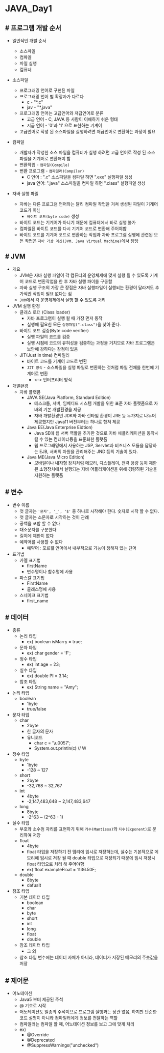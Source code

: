 # JAVA_Day1

## # 프로그램 개발 순서

* 일반적인 개발 순서
  * 소스파일
  * 컴파일
  * 파일 실행
  * 컴퓨터

* 소스파일
  * 프로그래밍 언어로 구현된 파일
  * 프로그래밍 언어 별 확장자가 다르다
    * c - "*.c"
    * jav - "*,java"
  * 프로그래밍 언어는 고급언어와 저급언어로 분류
    * 고급 언어 - C, JAVA 등 사람이 이해하기 쉬운 형태
    * 저급 언어 - '0'과 '1' 으로 표현하는 기계어
  * 고급언어로 작성 된 소스파일을 실행하려면 저급언어로 변환하는 과정이 필요
* 컴파일
  * 개발자가 작성한 소스 파일을 컴퓨터가 실행 하려면 고급 언어로 작성 된 소스 파일을 기계어로 변환해야 함
  * 변환작업 - `컴파일(Compile)`
  * 변환 프로그램 - `컴파일러(Compiler)`
    * C 언어 : ".c" 소스파일을 컴파일 하면 ".exe" 실행파일 생성
    * java 언어: ".java" 소스파일을 컴파일 하면 ".class" 실행파일 생성
* 자바 실행 파일
  * 자바는 다른 프로그램 언어와는 달리 컴파일 작업을 거쳐 생성된 파일이 기계어 코드가 아님
    * `바이트 코드(byte code)` 생성
  * 바이트 코드는 기계어가 아니기 때문에 컴퓨터에서 바로 실행 불가
  * 컴파일된 바이트 코드를 다시 기계어 코드로 변환해 주어야함
  * 바이트 코드를 기계어 코드로 변환하는 작업과 자바 프로그램 실행에 관련된 모든 작업은 `자바 가상 머신(JVM, Java Virtual Machine)`에서 담당



## # JVM

* 개요
  * JVM은 자바 실행 파일이 각 컴퓨터의 운영체제에 맞게 실행 될 수 있도록 기계어 코드로 변환작업을 한 후 자바 실행 파이를 구동함
  * 자바 실행 구조의 가장 큰 장점은 자바 실행파일이 실행되는 환경이 달라져도 추가적인 작업이 필요 없다는 점
  * `JVM`에서 각 운영체제에서 실행 할 수 있도록 처리
* JVM 실행 환경
  * 클래스 로더 (Class loader)
    * 자바 프로그램이 실행 될 때 가장 먼저 동작
    * 실행에 필요한 모든 `실행파일(".class")`을 찾아 준다.
  * 바이트 코드 검증(Byte code verifier)
    * 실행 파일의 코드를 검증
    * 실행 시점에 코드의 유혀성을 검증하는 과정을 거치므로 자바 프로그램은 보안에 강하다는 장점이 있음
  * JIT(Just In time) 컴파일러
    * 바이트 코드를 기계어 코드로 변환
    * `JIT 방식` - 소스파일을 실행 파일로 변환하는 것처럼 파일 전체를 한번에 기계어로 변환
      * <-> 인터프리터 방식
* 개발환경
  * 자바 플랫폼
    * JAVA SE(Java Platform, Standard Edition)
      * 테스크톱, 서버, 임베디드 시스템 개발을 위한 표준 자바 플랫폼으로 자바의 기본 개발환경을 제공
      * 자바 개발환경인 JDK와 자바 런타임 환경이 JRE 등 두가지로 나누어 제공했지만 Java11 버전부터는 하나로 합쳐 제공
    * Java EE(Java Enterprise Eidtion)
      * Java SE에 웹 서버 역할을 추가한 것으로 자바 애플리케이션을 동작시킬 수 있는 컨테이너등을 표준화한 플랫폼
      * 웹 프로그래밍에서 사용하는 JSP, Servlet과 비즈니스 모듈을 담당하는 EJB, 서버의 자원을 관리해주는 JNDI등의 기술이 있다.
    * Java ME(Java Micro Edition)
      * 모바일이나 내자형 장치처럼 메모리, 디스플레이, 전력 용량 등이 제한된 소형장치에서 실행되는 자바 어플리케이션을 위해 경량하된 기술을 지원하는 플랫폼



## # 변수

* 변수 이름
  * 첫 글자는 `'문자', '_', '$'` 중 하나로 시작해야 한다. 숫자로 시작 할 수 없다.
  * 첫 글자는 소문자로 시작하는 것이 관례
  * 공백을 포함 할 수 없다
  * 대소문자를 구분한다
  * 길이에 제한이 없다
  * 예약어를 사용할 수 없다
    * 예약어 : 포르갦 언어에서 내부적으로 기능이 정해져 있는 단어
* 표기법
  * 카멜 표기법
    * firstName
    * 변수명이나 함수명에 사용
  * 파스칼 표기법
    * FirstName
    * 클래스명에 사용
  * 스네이크 표기법
    * first_name



## # 데이터

* 종류
  * 논리 타입
    * ex) boolean isMarry = true;
  * 문자 타입
    * ex) char gender = 'F';
  * 정수 타입
    * ex) int age = 23;
  * 실수 타입
    * ex) double PI = 3.14;
  * 참조 타입
    * ex) String name = "Amy";
* 논리 타입
  * boolean
    * 1byte
    * true/false
* 문자 타입
  * char
    * 2byte
    * 한 글자의 문자
    * 유니코드
      * char c = '\u0057';
      * System.out.println(c) // W
* 정수 타입
  * byte
    * 1byte
    * -128 ~ 127
  * short
    * 2byte
    * -32,768 ~ 32,767
  * int
    * 4byte
    * -2,147,483,648 ~ 2,147,483,647
  * long
    * 8byte
    * -2^63 ~ (2^63 - 1)
* 실수 타입
  * 부호와 소수점 자리를 표현하기 위해 `가수(Mantissa)`와 `지수(Exponent)`로 분리하여 저장
  * float
    * 4byte
    * float 타입을 저장하기 전 멤리에 임시로 저장하는데, 실수는 기본적으로 메모리에 임시로 저장 될 때 double 타입으로 저장되기 때문에 임시 저장시 float 타입으로 처리 해 주어야함
    * ex) float exampleFloat = 1136.50F;
  * double
    * 8byte
    * dafualt
* 참조 타입
  * 기본 데이터 타입
    * boolean
    * char
    * byte
    * short
    * int
    * long
    * float
    * double
  * 참조 데이터 타입
    * 그 외
  * 참조 타입 변수에는 데이터 자체가 아니라, 데이터가 저장된 메모리의 주솟값을 저장



## # 제어문

* 어노테이션
  * Java5 부터 제공된 주석
  * @ 기호로 시작
  * 어노테이션도 일종의 주석이므로 프로그램 실행과는 상관 없음, 하지만 단순한 코드 설명이 아니라 컴파일러에게 정보를 전달하는 역할
  * 컴파일러는 컴파일 할 때, 어노테이션 정보를 보고 그에 맞게 처리
  * ex)
    * @Override
    * @Deprecated
    * @SuppressWarnings("unchecked")
